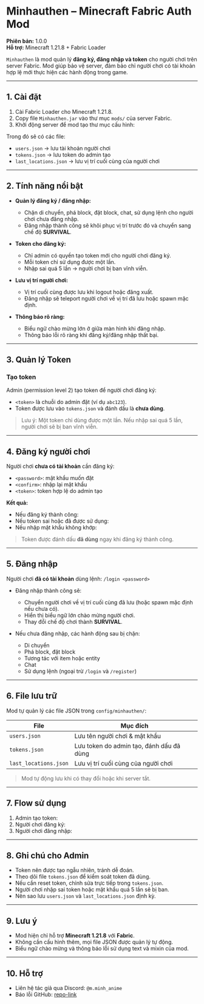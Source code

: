 # Minhauthen – Minecraft Fabric Auth Mod

**Phiên bản:** 1.0.0  
**Hỗ trợ:** Minecraft 1.21.8 + Fabric Loader  

`Minhauthen` là mod quản lý **đăng ký, đăng nhập và token** cho người chơi trên server Fabric. Mod giúp bảo vệ server, đảm bảo chỉ người chơi có tài khoản hợp lệ mới thực hiện các hành động trong game.

---

## 1. Cài đặt

1. Cài Fabric Loader cho Minecraft 1.21.8.  
2. Copy file `Minhauthen.jar` vào thư mục `mods/` của server Fabric.  
3. Khởi động server để mod tạo thư mục cấu hình:


Trong đó sẽ có các file:  
- `users.json` → lưu tài khoản người chơi  
- `tokens.json` → lưu token do admin tạo  
- `last_locations.json` → lưu vị trí cuối cùng của người chơi  

---

## 2. Tính năng nổi bật

- **Quản lý đăng ký / đăng nhập:**  
  - Chặn di chuyển, phá block, đặt block, chat, sử dụng lệnh cho người chơi chưa đăng nhập.  
  - Đăng nhập thành công sẽ khôi phục vị trí trước đó và chuyển sang chế độ **SURVIVAL**.  

- **Token cho đăng ký:**  
  - Chỉ admin có quyền tạo token mới cho người chơi đăng ký.  
  - Mỗi token chỉ sử dụng được một lần.  
  - Nhập sai quá 5 lần → người chơi bị ban vĩnh viễn.  

- **Lưu vị trí người chơi:**  
  - Vị trí cuối cùng được lưu khi logout hoặc đăng xuất.  
  - Đăng nhập sẽ teleport người chơi về vị trí đã lưu hoặc spawn mặc định.  

- **Thông báo rõ ràng:**  
  - Biểu ngữ chào mừng lớn ở giữa màn hình khi đăng nhập.  
  - Thông báo lỗi rõ ràng khi đăng ký/đăng nhập thất bại.  

---

## 3. Quản lý Token

### Tạo token
Admin (permission level 2) tạo token để người chơi đăng ký:


- `<token>` là chuỗi do admin đặt (ví dụ `abc123`).  
- Token được lưu vào `tokens.json` và đánh dấu là **chưa dùng**.  

> Lưu ý: Một token chỉ dùng được một lần. Nếu nhập sai quá 5 lần, người chơi sẽ bị ban vĩnh viễn.

---

## 4. Đăng ký người chơi

Người chơi **chưa có tài khoản** cần đăng ký:


- `<password>`: mật khẩu muốn đặt  
- `<confirm>`: nhập lại mật khẩu  
- `<token>`: token hợp lệ do admin tạo  

**Kết quả:**
- Nếu đăng ký thành công:  
- Nếu token sai hoặc đã được sử dụng:  
- Nếu nhập mật khẩu không khớp:  

> Token được đánh dấu **đã dùng** ngay khi đăng ký thành công.

---

## 5. Đăng nhập

Người chơi **đã có tài khoản** dùng lệnh: `/login <password>`


- Đăng nhập thành công sẽ:
  - Chuyển người chơi về vị trí cuối cùng đã lưu (hoặc spawn mặc định nếu chưa có).  
  - Hiển thị biểu ngữ lớn chào mừng người chơi.  
  - Thay đổi chế độ chơi thành **SURVIVAL**.  

- Nếu chưa đăng nhập, các hành động sau bị chặn:  
  - Di chuyển  
  - Phá block, đặt block  
  - Tương tác với item hoặc entity  
  - Chat  
  - Sử dụng lệnh (ngoại trừ `/login` và `/register`)  

---

## 6. File lưu trữ

Mod tự quản lý các file JSON trong `config/minhauthen/`:

| File                 | Mục đích                                  |
|---------------------|------------------------------------------|
| `users.json`         | Lưu tên người chơi & mật khẩu             |
| `tokens.json`        | Lưu token do admin tạo, đánh dấu đã dùng |
| `last_locations.json`| Lưu vị trí cuối cùng của người chơi       |

> Mod tự động lưu khi có thay đổi hoặc khi server tắt.

---

## 7. Flow sử dụng

1. Admin tạo token:
2. Người chơi đăng ký:
3. Người chơi đăng nhập:

---

## 8. Ghi chú cho Admin

- Token nên được tạo ngẫu nhiên, tránh dễ đoán.  
- Theo dõi file `tokens.json` để kiểm soát token đã dùng.  
- Nếu cần reset token, chỉnh sửa trực tiếp trong `tokens.json`.  
- Người chơi nhập sai token hoặc mật khẩu quá 5 lần sẽ bị ban.  
- Nên sao lưu `users.json` và `last_locations.json` định kỳ.

---

## 9. Lưu ý

- Mod hiện chỉ hỗ trợ **Minecraft 1.21.8** với **Fabric**.  
- Không cần cấu hình thêm, mọi file JSON được quản lý tự động.  
- Biểu ngữ chào mừng và thông báo lỗi sử dụng text và mixin của mod.

---

## 10. Hỗ trợ

- Liên hệ tác giả qua Discord: `@m.minh_anime`  
- Báo lỗi GitHub: [repo-link](https://github.com/minhauthen-1.21.8/minhauthen)
